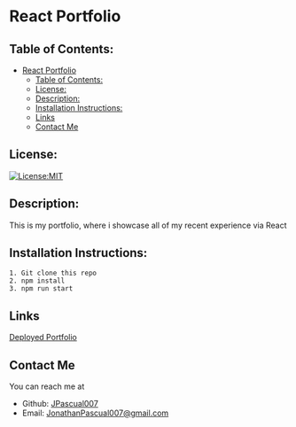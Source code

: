 # React Portfolio

## Table of Contents: 
- [React Portfolio](#react-portfolio)
  - [Table of Contents:](#table-of-contents)
  - [License:](#license)
  - [Description:](#description)
  - [Installation Instructions:](#installation-instructions)
  - [Links](#links)
  - [Contact Me](#contact-me)

## License:
[![License:MIT](https://img.shields.io/badge/License-MIT-yellow.svg)](https://opensource.org/licenses/MIT)

## Description:
This is my portfolio, where i showcase all of my recent experience via React

## Installation Instructions: 
```
1. Git clone this repo
2. npm install
3. npm run start
```

## Links
[Deployed Portfolio](https://warm-bayou-95001-9dd535feacee.herokuapp.com/notes)

## Contact Me
You can reach me at
- Github: [JPascual007](https://github.com/JPascual007)
- Email: [JonathanPascual007@gmail.com](mailto:JonathanPascual007@gmail.com)